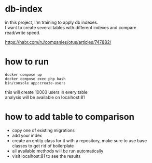 # db-index
in this project, I'm training to apply db indexes.  
I want to create several tables with different indexes and compare read/write speed.  

https://habr.com/ru/companies/otus/articles/747882/

# how to run
    docker compose up  
    docker compose exec php bash
    bin/console app:create-users

this will create 10000 users in every table  
analysis will be available on localhost:81

# how to add table to comparison
- copy one of existing migrations  
- add your index  
- create an entity class for it with a repository, make sure to use base classes to get rid of boilerplate  
- all available methods will be run automatically
- visit localhost:81 to see the results